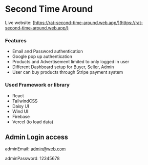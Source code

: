 # Second Time Around

Live website: [https://rat-second-time-around.web.app/](https://rat-second-time-around.web.app/)

### Features

- Email and Password authentication
- Google pop up authentication
- Products and Advertisement limited to only logged in user
- Different Dashboard setup for Buyer, Seller, Admin
- User can buy products through Stripe payment system

### Used Framework or library

- React
- TailwindCSS
- Daisy UI
- Wind UI
- Firebase
- Vercel (to load data)

## Admin Login access

adminEmail: admin@web.com

adminPassword: 12345678
